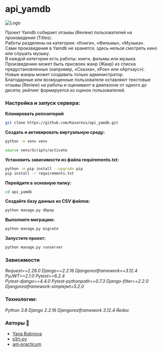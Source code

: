 # api_yamdb

![Logo](https://cdn-irec.r-99.com/sites/default/files/product-images/399872/EOXOqQkXnjTMTRnIpMUSvQ.jpg)


Проект Yamdb собирает отзывы (Review) пользователей на произведения (Titles).\
Работы разделены на категории: «Книги», «Фильмы», «Музыка».\
Сами произведения в Yamdb не хранятся; здесь нельзя смотреть кино или слушать музыку.\
В каждой категории есть работы: книги, фильмы или музыка.\
Произведению может быть присвоен жанр (Жанр) из списка предустановленных (например, «Сказка», «Рок» или «Артхаус»).\
Новые жанры может создавать только администратор.\
Благодарные или возмущенные пользователи оставляют текстовые отзывы (Review) на работы и оценивают в диапазоне от одного до десяти; рейтинг формируется из оценок пользователей.

### Настройка и запуск сервера:
**Клонировать репозиторий**
```bash
git clone https://github.com/Kasaress/api_yamdb.git
```
**Создать и активировать виртуальную среду:**
```bash
python -m venv venv
```
``` bash
source venv/Scripts/activate
```

**Установить зависимости из файла requirements.txt:**
```bash
python -m pip install --upgrade pip
pip install -r requirements.txt
```

**Перейдите в основную папку:**
```bash
cd api_yamdb
```

**Создайте базу данных из CSV файлов:**
```bash
python manage.py dbpop
```

**Выполните миграцию:**
```bash
python manage.py migrate
```

**Запустите проект:**
```bash
python manage.py runserver
```

### Зависимости
_Request==2.26.0
Django==2.2.16
Djangorestframework==3.12.4
PyJWT==2.1.0
Pytest==6.2.4\
Pytest-django==4.4.0
Pytest-pythonpath==0.7.3
Django-filter==2.2.0
Djangorestframework-simplejwt=5.2.0_

### Технологии:
_Python 3.8
Django 2.2.16
Djangorestframework 3.12.4
Redoc_

### Авторы  🔗

- [Yana Bubnova](https://github.com/Kasaress)
- [p1rt-py](https://github.com/p1rt-py)
- [am-practicum](https://github.com/am-practicum)
